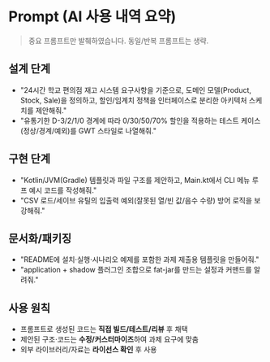 # Prompt (AI 사용 내역 요약)

> 중요 프롬프트만 발췌하였습니다. 동일/반복 프롬프트는 생략.

## 설계 단계
- "24시간 학교 편의점 재고 시스템 요구사항을 기준으로, 도메인 모델(Product, Stock, Sale)을 정의하고, 할인/임계치 정책을 인터페이스로 분리한 아키텍처 스케치를 제안해줘."
- "유통기한 D-3/2/1/0 경계에 따라 0/30/50/70% 할인을 적용하는 테스트 케이스(정상/경계/예외)를 GWT 스타일로 나열해줘."

## 구현 단계
- "Kotlin/JVM(Gradle) 템플릿과 파일 구조를 제안하고, Main.kt에서 CLI 메뉴 루프 예시 코드를 작성해줘."
- "CSV 로드/세이브 유틸의 입출력 예외(잘못된 열/빈 값/음수 수량) 방어 로직을 보강해줘."

## 문서화/패키징
- "README에 설치·실행·시나리오 예제를 포함한 과제 제출용 템플릿을 만들어줘."
- "application + shadow 플러그인 조합으로 fat-jar를 만드는 설정과 커맨드를 알려줘."

## 사용 원칙
- 프롬프트로 생성된 코드는 **직접 빌드/테스트/리뷰** 후 채택
- 제안된 구조·코드는 **수정/커스터마이즈**하여 과제 요구에 맞춤
- 외부 라이브러리/자료는 **라이선스 확인** 후 사용
